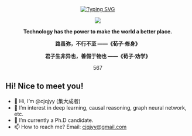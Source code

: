 <div align="center">
  
  <!-- dynamic typing effect 动态打字效果 -->
  <div align="center">
    <a href="https://blog.sunguoqi.com/">
      <img src="https://readme-typing-svg.demolab.com?font=Fira+Code&pause=1000&width=435&lines=println(%22Hello%2C%20World%22);cjqjyy&center=true&size=27" alt="Typing SVG" />
    </a>
  </div>

  <!-- knock code pictures 敲代码的图片 -->
  <img src="https://cdn.jsdelivr.net/gh/sun0225SUN/sun0225SUN/assets/images/coding.gif" /><br>
  
  <!-- profile logo 个人资料徽标 -->
  
<p><b>Technology has the power to make the world a better place.</b></p>
<p><b> 路虽弥，不行不至 ——《荀子·修身》</b></p>
<p><b> 君子生非异也，善假于物也 ——《荀子·劝学》</b></p>
567

</div>

## Hi! Nice to meet you!

<!-- 个人简介 -->
- 👋 Hi, I’m @cjqjyy (集大成者)
- 👀 I’m interest in deep learning, causal reasoning, graph neural network, etc.
- 🌱 I’m currently a Ph.D candidate.
- 📫 How to reach me? Email: cjqjyy@gmail.com
